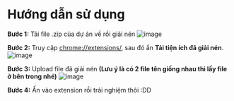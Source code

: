 # Hướng dẫn sử dụng
**Bước 1:** Tải file .zip của dự án về rồi giải nén
![image](https://github.com/user-attachments/assets/f0ff90f2-c080-4916-a59e-ad60cf496467)

**Bước 2:** Truy cập [chrome://extensions/](chrome://extensions/), sau đó ấn **Tải tiện ích đã giải nén**.
![image](https://github.com/user-attachments/assets/6ada68f5-d9d3-4d80-9b5a-015caf181236)

**Bước 3:** Upload file đã giải nén **(Lưu ý là có 2 file tên giống nhau thì lấy file ở bên trong nhé)**
![image](https://github.com/user-attachments/assets/3b45485e-4d8f-4968-b8be-08e1514e7e61)

**Bước 4:** Ấn vào extension rồi trải nghiệm thôi :DD
